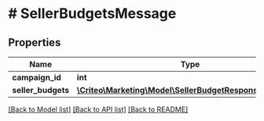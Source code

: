 # # SellerBudgetsMessage

## Properties

Name | Type | Description | Notes
------------ | ------------- | ------------- | -------------
**campaign_id** | **int** |  | [optional] 
**seller_budgets** | [**\Criteo\Marketing\Model\SellerBudgetResponseMessage[]**](SellerBudgetResponseMessage.md) |  | [optional] 

[[Back to Model list]](../../README.md#documentation-for-models) [[Back to API list]](../../README.md#documentation-for-api-endpoints) [[Back to README]](../../README.md)


